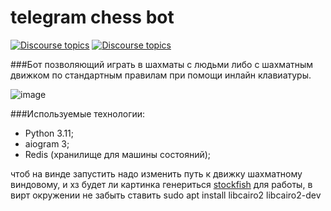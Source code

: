 # telegram chess bot

[![Discourse topics](https://img.shields.io/badge/telegram-%40pvp__chessbot-blue)](https://t.me/pvp_chessbot) [![Discourse topics](https://img.shields.io/badge/License-GPLv3-orange)](https://www.gnu.org/licenses/gpl-3.0) 

###Бот позволяющий играть в шахматы с людьми либо с шахматным движком по стандартным правилам при помощи инлайн клавиатуры.

![image](https://github.com/pulivilizator/ChessBot/assets/112427972/50d680a8-efd9-4ecf-9800-4dd82827d9e3)

###Используемые технологии:
- Python 3.11;
- aiogram 3;
- Redis (хранилище для машины состояний);

чтоб на винде запустить надо изменить путь к движку шахматному виндовому, и хз будет ли картинка генериться
[stockfish](https://stockfishchess.org/download/)
для работы, в вирт окружении не забыть ставить sudo apt install libcairo2 libcairo2-dev

